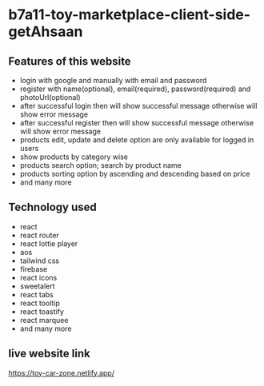 # b7a11-toy-marketplace-client-side-getAhsaan

## Features of this website
* login with google and manually with email and password
* register with name(optional), email(required), password(required) and photoUrl(optional)
* after successful login then will show successful message otherwise will show error message
* after successful register then will show successful message otherwise will show error message
* products edit, update and delete option are only available for logged in users
* show products by category wise
* products search option; search by product name
* products sorting option by ascending and descending based on price
* and many more 

## Technology used
* react 
* react router
* react lottie player
* aos
* tailwind css
* firebase
* react icons
* sweetalert
* react tabs
* react tooltip
* react toastify
* react marquee
* and many more

## live website link
https://toy-car-zone.netlify.app/